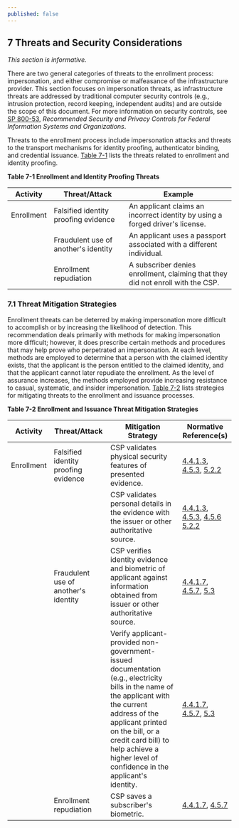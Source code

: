 ```yaml
---
published: false
---
```

<a name="sec7"></a>

<div class="breaker"></div>

## 7 Threats and Security Considerations

_This section is informative._

There are two general categories of threats to the enrollment process: impersonation, and either compromise or malfeasance of the infrastructure provider. This section focuses on impersonation threats, as infrastructure threats are addressed by traditional computer security controls (e.g., intrusion protection, record keeping, independent audits) and are outside the scope of this document. For more information on security controls, see [SP 800-53](#SP800-53), *Recommended Security and Privacy Controls for Federal Information Systems and Organizations*.

Threats to the enrollment process include impersonation attacks and threats to the transport mechanisms for identity proofing, authenticator binding, and credential issuance. [Table 7-1](#63aSec7-Table1) lists the threats related to enrollment and identity proofing.

<a name="63aSec7-Table1"></a>

<div class="text-center" markdown="1">

**Table 7-1 Enrollment and Identity Proofing Threats**

</div>



|**Activity**   |     **Threat/Attack**  | **Example** |
|---------------|------------------------|------------------|
|Enrollment | Falsified identity proofing evidence | An applicant claims an incorrect identity by using a forged driver's license.|
| | Fraudulent use of another's identity | An applicant uses a passport associated with a different individual.
| | Enrollment repudiation | A subscriber denies enrollment, claiming that they did not enroll with the CSP.|


### 7.1 Threat Mitigation Strategies

Enrollment threats can be deterred by making impersonation more difficult to accomplish or by increasing the likelihood of detection. This recommendation deals primarily with methods for making impersonation more difficult; however, it does prescribe certain methods and procedures that may help prove who perpetrated an impersonation. At each level, methods are employed to determine that a person with the claimed identity exists, that the applicant is the person entitled to the claimed identity, and that the applicant cannot later repudiate the enrollment. As the level of assurance increases, the methods employed provide increasing resistance to casual, systematic, and insider impersonation. [Table 7-2](#63aSec7-Table2) lists strategies for mitigating threats to the enrollment and issuance processes.

<a name="63aSec7-Table2"></a>

<div class="text-center" markdown="1">

**Table 7-2 Enrollment and Issuance Threat Mitigation Strategies**

</div>


| **Activity** | **Threat/Attack** | **Mitigation Strategy** |**Normative Reference(s)**|
|--------------|-------------------|-------------------------|------------------------|
| Enrollment | Falsified identity proofing evidence | CSP validates physical security features of presented evidence.|[4.4.1.3](#4-4-1-3), [4.5.3](#4-5-3), [5.2.2](#evidence_validation)|
| | | CSP validates personal details in the evidence with the issuer or other authoritative source.|[4.4.1.3](#4-4-1-3), [4.5.3](#4-5-3), [4.5.6](#4-5-6) [5.2.2](#evidence_validation)|
| | Fraudulent use of another's identity | CSP verifies identity evidence and biometric of applicant against information obtained from issuer or other authoritative source.|[4.4.1.7](#4-4-1-7), [4.5.7](#4-5-7), [5.3](#verify)|
| | |Verify applicant-provided non-government-issued documentation (e.g., electricity bills in the name of the applicant with the current address of the applicant printed on the bill, or a credit card bill) to help achieve a higher level of confidence in the applicant's identity.|[4.4.1.7](#4-4-1-7), [4.5.7](#4-5-7), [5.3](#verify)|
| | Enrollment repudiation | CSP saves a subscriber's biometric. |[4.4.1.7](#4-4-1-7), [4.5.7](#4-5-7)
